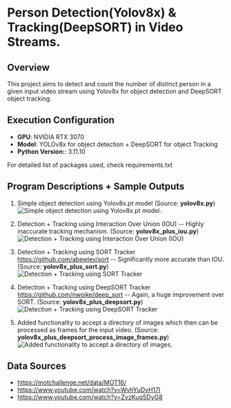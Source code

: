 # Person Detection(Yolov8x) & Tracking(DeepSORT) in Video Streams.

## Overview
This project aims to detect and count the number of distinct person in a given input video stream using Yolov8x for object detection and DeepSORT object tracking.

## Execution Configuration
- **GPU**: NVIDIA RTX 3070
- **Model**: YOLOv8x for object detection + DeepSORT for object Tracking
- **Python Version:**: 3.11.10

For detailed list of packages used, check requirements.txt

## Program Descriptions + Sample Outputs

1. Simple object detection using Yolov8x.pt model (Source: **yolov8x.py**)
    ![Simple object detection using Yolov8x.pt model.](https://github.com/insp7/cv-proj3/blob/master/gifs/1Person.gif)

2. Detection + Tracking using Interaction Over Union (IOU) -- Highly inaccurate tracking mechanism. (Source: **yolov8x_plus_iou.py**)
    ![Detection + Tracking using Interaction Over Union (IOU)](https://github.com/insp7/cv-proj3/blob/master/gifs/1Person.gif)

3. Detection + Tracking using SORT Tracker https://github.com/abewley/sort -- Significantly more accurate than IOU. (Source: **yolov8x_plus_sort.py**)
    ![Detection + Tracking using SORT Tracker](https://github.com/insp7/cv-proj3/blob/master/gifs/1Person.gif)

4. Detection + Tracking using DeepSORT Tracker https://github.com/nwojke/deep_sort -- Again, a huge improvement over SORT. (Source: **yolov8x_plus_deepsort.py**)
    ![Detection + Tracking using DeepSORT Tracker](https://github.com/insp7/cv-proj3/blob/master/gifs/1Person.gif)

5. Added functionality to accept a directory of images which then can be processed as frames for the input video. (Source: **yolov8x_plus_deepsort_process_image_frames.py**)
    ![Added functionality to accept a directory of images.](https://github.com/insp7/cv-proj3/blob/master/gifs/1Person.gif)

## Data Sources
- https://motchallenge.net/data/MOT16/
- https://www.youtube.com/watch?v=WvhYuDvH17I
- https://www.youtube.com/watch?v=ZvzKuqSDyG8
